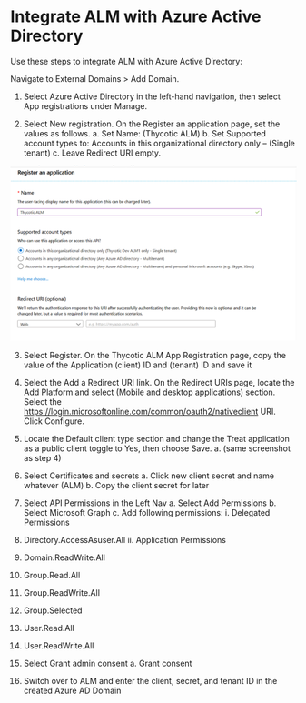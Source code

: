 [title]: # (Integrate Azure AD)
[tags]: # (Account Lifecycle Manager,ALM,Active Directory,Azure, Azure AD)
[priority]: # (5140)

# Integrate ALM with Azure Active Directory

Use these steps to integrate ALM with Azure Active Directory:

Navigate to External Domains > Add Domain.

1.	Select Azure Active Directory in the left-hand navigation, then select App registrations under Manage.

2.	Select New registration. On the Register an application page, set the values as follows.
a.	Set Name: (Thycotic ALM)
b.	Set Supported account types to: Accounts in this organizational directory only – (Single tenant)
c.	Leave Redirect URI empty.

![Workflow Process](images/azAD_2.png)

3.	Select Register. On the Thycotic ALM App Registration page, copy the value of the Application (client) ID and (tenant) ID and save it
 

4.	Select the Add a Redirect URI link. On the Redirect URIs page, locate the Add Platform and select (Mobile and  desktop applications) section. Select the https://login.microsoftonline.com/common/oauth2/nativeclient URI. Click Configure.
 
 

5.	Locate the Default client type section and change the Treat application as a public client toggle to Yes, then choose Save. 
a.	(same screenshot as step 4)

6.	Select Certificates and secrets
a.	Click new client secret and name whatever (ALM)
b.	Copy the client secret for later
 

7.	Select API Permissions in the Left Nav
a.	Select Add Permissions
b.	Select Microsoft Graph
c.	Add following permissions:
i.	Delegated Permissions
1.	Directory.AccessAsuser.All
ii.	Application Permissions
1.	Domain.ReadWrite.All
2.	Group.Read.All
3.	Group.ReadWrite.All
4.	Group.Selected
5.	User.Read.All
6.	User.ReadWrite.All
 
8.	Select Grant admin consent
a.	Grant consent

9.	Switch over to ALM and enter the client, secret, and tenant ID in the created Azure AD Domain
 
